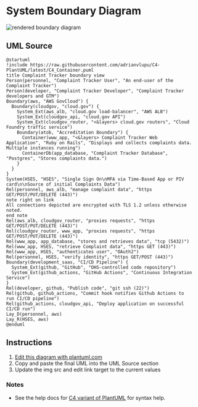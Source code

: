 System Boundary Diagram
=======================

![rendered boundary diagram](http://www.plantuml.com/plantuml/png/fLNVR-9647xdhvZoK16fW9fBNwggEW8SYKGK59FUoqbelHvWbMNNtPs5M5N-z-xOi52WLQMJ4cpFZsy-pyn-_kn9E0eRtVf16Qb3WR0cAlsl_RuJkzvAqJhamQEJrX0QwacxwOl2AM6sEfIXFxphphGmzFeqxMj1w2cQ5iCOBPH1roiPcnHfXA7Tb3fQ2UPEo3TqaDjW2k4gs2hSjMRel3MTihuOr3z1-pBbDN9fHy_009gYozJ0Be7ML_3RDmVC0hUeRKI-YZawUDjNtIdPWp05JEPF4VX-JxqZTfxfVCrWOhT3RKFHle6_MW0fGh9nPRSnhBxjnVjz341MUSBDOlnEZBGGEZyD0sr5qSs55aOolQRGO7hVlZdBJbKMebJ_W1ZC7lyZsjb0TLj--r6B2ft_7OwfZTFNRM4ZVE5tSXMG4ykbak3HRPN4FVwn9sHpvYgbmqAH86LDygPN1qXhqjdjTf5uUShZohvynHm6PQcLh26Prql8AuZeBqBfckX8-PXLDREILckKv44Ui3mKWaGFde8cLMe4PJnnTpsuO8mog_WoP-n6UIToMt1YBZnUtw6zaodChAULmvfEHjRXPVrzaOyM_t-qcibq7h9n5dFuKkT6DXeXKoi3p-QRUVeoWAqIC5SRxDx7OWLt0wo3sUCV88KhliMep0OdaG-5CegKqCT6-ffchFs2-lIS7JTl8unOuP5kpPQvrAe0a_6yFtlEui_hl3yQJyVpCNJkxZxTH4nZ2S6frPfu7bgPjzP0Qv1SG_AuF1HOAabOW708QAIhIdxQALh3V9h1pxrR24QZzs1fZMwdF0BZ5hqMcgA-hRadmfTxN3hxhdYQ-6T0J_x_aMVG2woqbDy1cZ3EDiWtUy5Bwf2SmYtwr6oI9NH-kVjqUu6otv132Wp_VL29nZK04MYDXlWWeOUm5zNdGJJVdkz7IjgYKyiALC6PL5qs8PLCIh3NpatCM7WXF9-Tn_vm13DLebO66pKubQRccnC39ueUGbxpUiYwqXfoV9pvL1S83alh5LaMb6i02z4iNGA2GMDeHDwGCi463u-6SEKQYSgId7rm2qu_6udLBEHQ-NLDWg6Y0tnyxjocQHrYBuZ4QMrY-DhQDzvbjUITcd1KOWTaMOYWwLAPkfI0Jm7FD7-4fROLYAD2GlppGKhqVXbq0yhm4MyggiNeJ0GQwqkZGutXCveYRFJV)

UML Source
----------

```
@startuml
!include https://raw.githubusercontent.com/adrianvlupu/C4-PlantUML/latest/C4_Container.puml
title Complaint Tracker boundary view
Person(personnel, "Complaint Tracker User", "An end-user of the Complaint Tracker")
Person(developer, "Complaint Tracker Developer", "Complaint Tracker developers and GTM")
Boundary(aws, "AWS GovCloud") {
  Boundary(cloudgov, "cloud.gov") {
    System_Ext(aws_alb, "cloud.gov load-balancer", "AWS ALB")
    System_Ext(cloudgov_api, "cloud.gov API")
    System_Ext(cloudgov_router, "<&layers> cloud.gov routers", "Cloud Foundry traffic service")
    Boundary(atob, "Accreditation Boundary") {
      Container(www_app, "<&layers> Complaint Tracker Web Application", "Ruby on Rails", "Displays and collects complaints data. Multiple instances running")
      ContainerDb(app_database, "Complaint Tracker Database", "Postgres", "Stores complaints data.")
    }
  }
}
System(HSES, "HSES", "Single Sign On\nMFA via Time-Based App or PIV card\n\nSource of initial Complaints Data")
Rel(personnel, aws_alb, "manage complaint data", "https GET/POST/PUT/DELETE (443)")
note right on link
All connections depicted are encrypted with TLS 1.2 unless otherwise noted.
end note
Rel(aws_alb, cloudgov_router, "proxies requests", "https GET/POST/PUT/DELETE (443)")
Rel(cloudgov_router, www_app, "proxies requests", "https GET/POST/PUT/DELETE (443)")
Rel(www_app, app_database, "stores and retrieves data", "tcp (5432)")
Rel(www_app, HSES, "retrieve Complaint data", "https GET (443)")
Rel(www_app, HSES, "authenticates user", "OAuth2")
Rel(personnel, HSES, "verify identity", "https GET/POST (443)")
Boundary(development_saas, "CI/CD Pipeline") {
  System_Ext(github, "GitHub", "OHS-controlled code repository")
  System_Ext(github_actions, "GitHub Actions", "Continuous Integration Service")
}
Rel(developer, github, "Publish code", "git ssh (22)")
Rel(github, github_actions, "Commit hook notifies Github Actions to run CI/CD pipeline")
Rel(github_actions, cloudgov_api, "Deploy application on successful CI/CD run")
Lay_D(personnel, aws)
Lay_R(HSES, aws)
@enduml
```

Instructions
------------

1. [Edit this diagram with plantuml.com](http://www.plantuml.com/plantuml/png/fLNVR-9647xdhvZoK16fW9fBNwggEW8SYKGK59FUoqbelHvWbMNNtPs5M5N-z-xOi52WLQMJ4cpFZsy-pyn-_kn9E0eRtVf16Qb3WR0cAlsl_RuJkzvAqJhamQEJrX0QwacxwOl2AM6sEfIXFxphphGmzFeqxMj1w2cQ5iCOBPH1roiPcnHfXA7Tb3fQ2UPEo3TqaDjW2k4gs2hSjMRel3MTihuOr3z1-pBbDN9fHy_009gYozJ0Be7ML_3RDmVC0hUeRKI-YZawUDjNtIdPWp05JEPF4VX-JxqZTfxfVCrWOhT3RKFHle6_MW0fGh9nPRSnhBxjnVjz341MUSBDOlnEZBGGEZyD0sr5qSs55aOolQRGO7hVlZdBJbKMebJ_W1ZC7lyZsjb0TLj--r6B2ft_7OwfZTFNRM4ZVE5tSXMG4ykbak3HRPN4FVwn9sHpvYgbmqAH86LDygPN1qXhqjdjTf5uUShZohvynHm6PQcLh26Prql8AuZeBqBfckX8-PXLDREILckKv44Ui3mKWaGFde8cLMe4PJnnTpsuO8mog_WoP-n6UIToMt1YBZnUtw6zaodChAULmvfEHjRXPVrzaOyM_t-qcibq7h9n5dFuKkT6DXeXKoi3p-QRUVeoWAqIC5SRxDx7OWLt0wo3sUCV88KhliMep0OdaG-5CegKqCT6-ffchFs2-lIS7JTl8unOuP5kpPQvrAe0a_6yFtlEui_hl3yQJyVpCNJkxZxTH4nZ2S6frPfu7bgPjzP0Qv1SG_AuF1HOAabOW708QAIhIdxQALh3V9h1pxrR24QZzs1fZMwdF0BZ5hqMcgA-hRadmfTxN3hxhdYQ-6T0J_x_aMVG2woqbDy1cZ3EDiWtUy5Bwf2SmYtwr6oI9NH-kVjqUu6otv132Wp_VL29nZK04MYDXlWWeOUm5zNdGJJVdkz7IjgYKyiALC6PL5qs8PLCIh3NpatCM7WXF9-Tn_vm13DLebO66pKubQRccnC39ueUGbxpUiYwqXfoV9pvL1S83alh5LaMb6i02z4iNGA2GMDeHDwGCi463u-6SEKQYSgId7rm2qu_6udLBEHQ-NLDWg6Y0tnyxjocQHrYBuZ4QMrY-DhQDzvbjUITcd1KOWTaMOYWwLAPkfI0Jm7FD7-4fROLYAD2GlppGKhqVXbq0yhm4MyggiNeJ0GQwqkZGutXCveYRFJV)
1. Copy and paste the final UML into the UML Source section
1. Update the img src and edit link target to the current values

### Notes

* See the help docs for [C4 variant of PlantUML](https://github.com/RicardoNiepel/C4-PlantUML) for syntax help.
